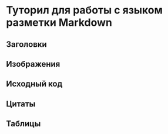 # Туторил для работы с языком разметки Markdown



## Заголовки




## Изображения




## Исходный код



## Цитаты




## Таблицы